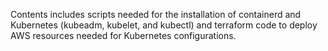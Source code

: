 Contents includes scripts needed for the installation of containerd and Kubernetes (kubeadm, kubelet, and kubectl) and terraform code to deploy AWS resources needed for Kubernetes configurations.